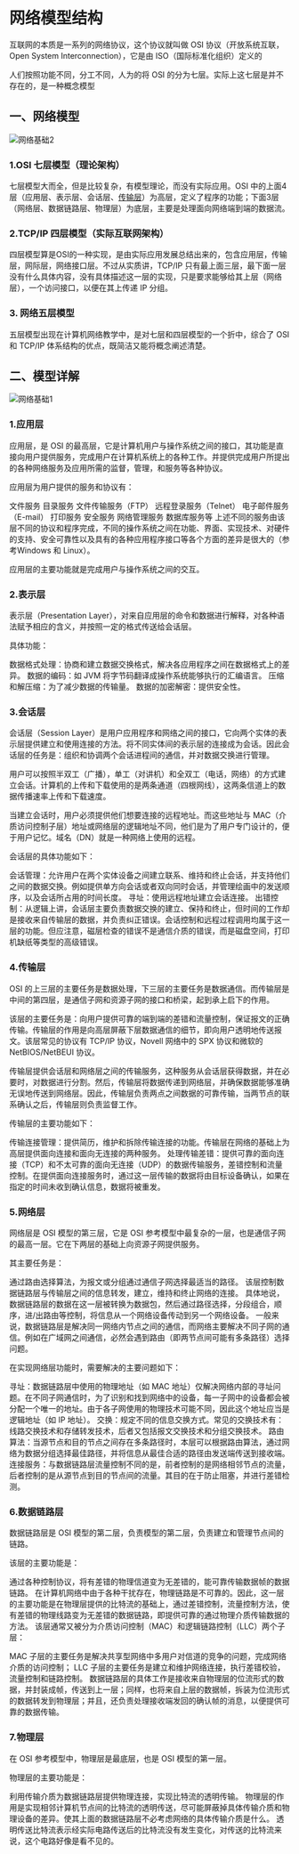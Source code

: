 

# 网络模型结构

互联网的本质是一系列的网络协议，这个协议就叫做 OSI 协议（开放系统互联，Open System Interconnection），它是由 ISO（国际标准化组织）定义的

人们按照功能不同，分工不同，人为的将 OSI 的分为七层。实际上这七层是并不存在的，是一种概念模型

## 一、网络模型

![网络基础2](E:\CodeLearn\全栈笔记\resources\image\网络基础2.png)

### 1.OSI 七层模型（理论架构）

  七层模型大而全，但是比较复杂，有模型理论，而没有实际应用。OSI 中的上面4层（应用层、表示层、会话层、[传输层](https://so.csdn.net/so/search?q=传输层&spm=1001.2101.3001.7020)）为高层，定义了程序的功能；下面3层（网络层、数据链路层、物理层）为底层，主要是处理面向网络端到端的数据流。

### 2.TCP/IP 四层模型（实际互联网架构）

四层模型算是OSI的一种实现，是由实际应用发展总结出来的，包含应用层，传输层，网际层，网络接口层。不过从实质讲，TCP/IP 只有最上面三层，最下面一层没有什么具体内容，没有具体描述这一层的实现，只是要求能够给其上层（网络层），一个访问接口，以便在其上传递 IP 分组。

### 3. 网络五层模型

  五层模型出现在计算机网络教学中，是对七层和四层模型的一个折中，综合了 OSI 和 TCP/IP 体系结构的优点，既简洁又能将概念阐述清楚。



## 二、模型详解

![网络基础1](E:\CodeLearn\全栈笔记\resources\image\网络基础1.gif)

### 1.应用层

 应用层，是 OSI 的最高层，它是计算机用户与操作系统之间的接口，其功能是直接向用户提供服务，完成用户在计算机系统上的各种工作。并提供完成用户所提出的各种网络服务及应用所需的监督，管理，和服务等各种协议。

应用层为用户提供的服务和协议有：

文件服务
目录服务
文件传输服务（FTP）
远程登录服务（Telnet）
电子邮件服务（E-mail）
打印服务
安全服务
网络管理服务
数据库服务等
    上述不同的服务由该层不同的协议和程序完成，不同的操作系统之间在功能、界面、实现技术、对硬件的支持、安全可靠性以及具有的各种应用程序接口等各个方面的差异是很大的（参考Windows 和 Linux）。

应用层的主要功能就是完成用户与操作系统之间的交互。

### 2.表示层

表示层（Presentation Layer），对来自应用层的命令和数据进行解释，对各种语法赋予相应的含义，并按照一定的格式传送给会话层。

具体功能：

数据格式处理：协商和建立数据交换格式，解决各应用程序之间在数据格式上的差异。
数据的编码：如 JVM 将字节码翻译成操作系统能够执行的汇编语言。
压缩和解压缩：为了减少数据的传输量。
数据的加密解密：提供安全性。

### 3.会话层

会话层（Session Layer）是用户应用程序和网络之间的接口，它向两个实体的表示层提供建立和使用连接的方法。将不同实体间的表示层的连接成为会话。因此会话层的任务是：组织和协调两个会话进程间的通信，并对数据交换进行管理。

用户可以按照半双工（广播），单工（对讲机）和全双工（电话，网络）的方式建立会话。计算机的上传和下载使用的是两条通道（四根网线），这两条信道上的数据传播速率上传和下载速度。

当建立会话时，用户必须提供他们想要连接的远程地址。而这些地址与 MAC（介质访问控制子层）地址或网络层的逻辑地址不同，他们是为了用户专门设计的，便于用户记忆。域名（DN）就是一种网络上使用的远程。

会话层的具体功能如下：

会话管理：允许用户在两个实体设备之间建立联系、维持和终止会话，并支持他们之间的数据交换。例如提供单方向会话或者双向同时会话，并管理绘画中的发送顺序，以及会话所占用的时间长度。
寻址：使用远程地址建立会话连接。
出错控制：从逻辑上讲，会话层主要负责数据交换的建立、保持和终止，但时间的工作却是接收来自传输层的数据，并负责纠正错误。会话控制和远程过程调用均属于这一层的功能。但应注意，磁层检查的错误不是通信介质的错误，而是磁盘空间，打印机缺纸等类型的高级错误。

### 4.传输层

OSI 的上三层的主要任务是数据处理，下三层的主要任务是数据通信。而传输层是中间的第四层，是通信子网和资源子网的接口和桥梁，起到承上启下的作用。

该层的主要任务是：向用户提供可靠的端到端的差错和流量控制，保证报文的正确传输。传输层的作用是向高层屏蔽下层数据通信的细节，即向用户透明地传送报文。该层常见的协议有 TCP/IP 协议，Novell 网络中的 SPX 协议和微软的 NetBIOS/NetBEUI 协议。

传输层提供会话层和网络层之间的传输服务，这种服务从会话层获得数据，并在必要时，对数据进行分割。然后，传输层将数据传递到网络层，并确保数据能够准确无误地传送到网络层。因此，传输层负责两点之间数据的可靠传输，当两节点的联系确认之后，传输层则负责监督工作。

传输层的主要功能如下：

传输连接管理：提供简历，维护和拆除传输连接的功能。传输层在网络的基础上为高层提供面向连接和面向无连接的两种服务。
处理传输差错：提供可靠的面向连接（TCP）和不太可靠的面向无连接（UDP）的数据传输服务，差错控制和流量控制。在提供面向连接服务时，通过这一层传输的数据将由目标设备确认，如果在指定的时间未收到确认信息，数据将被重发。

### 5.网络层

网络层是 OSI 模型的第三层，它是 OSI 参考模型中最复杂的一层，也是通信子网的最高一层。它在下两层的基础上向资源子网提供服务。

其主要任务是：

通过路由选择算法，为报文或分组通过通信子网选择最适当的路径。
该层控制数据链路层与传输层之间的信息转发，建立，维持和终止网络的连接。
具体地说，数据链路层的数据在这一层被转换为数据包，然后通过路径选择，分段组合，顺序，进/出路由等控制，将信息从一个网络设备传动到另一个网络设备。
    一般来说，数据链路层是解决同一网络内节点之间的通信，而网络主要解决不同子网的通信。例如在广域网之间通信，必然会遇到路由（即两节点间可能有多条路径）选择问题。

在实现网络层功能时，需要解决的主要问题如下：

寻址：数据链路层中使用的物理地址（如 MAC 地址）仅解决网络内部的寻址问题。在不同子网通信时，为了识别和找到网络中的设备，每一子网中的设备都会被分配一个唯一的地址。由于各子网使用的物理技术可能不同，因此这个地址应当是逻辑地址（如 IP 地址）。
交换：规定不同的信息交换方式。常见的交换技术有：线路交换技术和存储转发技术，后者又包括报文交换技术和分组交换技术。
路由算法：当源节点和目的节点之间存在多条路径时，本层可以根据路由算法，通过网络为数据分组选择最佳路径，并将信息从最佳合适的路径由发送端传送到接收端。
连接服务：与数据链路层流量控制不同的是，前者控制的是网络相邻节点的流量，后者控制的是从源节点到目的节点间的流量。其目的在于防止阻塞，并进行差错检测。

### 6.数据链路层

 数据链路层是 OSI 模型的第二层，负责模型的第二层，负责建立和管理节点间的链路。

该层的主要功能是：

通过各种控制协议，将有差错的物理信道变为无差错的，能可靠传输数据帧的数据链路。
在计算机网络中由于各种干扰存在，物理链路是不可靠的。因此，这一层的主要功能是在物理层提供的比特流的基础上，通过差错控制，流量控制方法，使有差错的物理线路变为无差错的数据链路，即提供可靠的通过物理介质传输数据的方法。
该层通常又被分为介质访问控制（MAC）和逻辑链路控制（LLC）两个子层：

MAC 子层的主要任务是解决共享型网络中多用户对信道的竞争的问题，完成网络介质的访问控制；
LLC 子层的主要任务是建立和维护网络连接，执行差错校验，流量控制和链路控制。
    数据链路层的具体工作是接收来自物理层的位流形式的数据，并封装成帧，传送到上一层；同样，也将来自上层的数据帧，拆装为位流形式的数据转发到物理层；并且，还负责处理接收端发回的确认帧的消息，以便提供可靠的数据传输。

### 7.物理层

在 OSI 参考模型中，物理层是最底层，也是 OSI 模型的第一层。

物理层的主要功能是：

利用传输介质为数据链路层提供物理连接，实现比特流的透明传输。
物理层的作用是实现相邻计算机节点间的比特流的透明传送，尽可能屏蔽掉具体传输介质和物理设备的差异。使其上面的数据链路层不必考虑网络的具体传输介质是什么。
透明传送比特流表示经实际电路传送后的比特流没有发生变化，对传送的比特流来说，这个电路好像是看不见的。